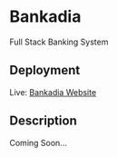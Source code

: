 # Bankadia
 Full Stack Banking System

## Deployment
 Live: <a href="https://bankadia-financials.web.app">Bankadia Website</a>

## Description 
 Coming Soon...
